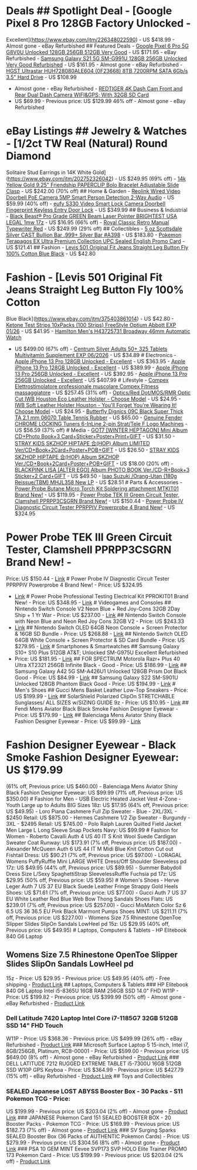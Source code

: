 # Deals ## Spotlight Deal - [Google Pixel 8 Pro 128GB Factory Unlocked -
Excellent](https://www.ebay.com/itm/226348022590) - US $418.99 - Almost gone -
eBay Refurbished ## Featured Deals - [Google Pixel 6 Pro 5G G8V0U Unlocked 128GB
256GB 512GB Very Good](https://www.ebay.com/itm/355565697405) - US $171.95 -
eBay Refurbished - [Samsung Galaxy S21 5G SM-G991U 128GB 256GB Unlocked Very
Good Refurbished](https://www.ebay.com/itm/185698601733) - US $161.95 - Almost
gone - eBay Refurbished - [HGST Ultrastar HUH728080ALE604 (0F23668) 8TB 7200RPM
SATA 6Gb/s 3.5" Hard Drive](https://www.ebay.com/itm/155888794968) - US $108.99
- Almost gone - eBay Refurbished - [REDTIGER 4K Dash Cam Front and Rear Dual
Dash Camera WIFI&GPS; With 32GB SD Card](https://www.ebay.com/itm/285048811560)
- US $69.99 - Previous price: US $129.99 46% off - Almost gone - eBay
Refurbished

# eBay Listings ## Jewelry & Watches - [1/2ct TW Real (Natural) Round Diamond
Solitaire Stud Earrings in 14K White
Gold](https://www.ebay.com/itm/202752326042) - US $249.95 (69% off) - [14k
Yellow Gold 9.25" Friendship PAPERCLIP Bolo Bracelet Adjustable Slide
Clasp](https://www.ebay.com/itm/264888677073) - US $242.00 (70% off) ## Home &
Garden - [Reolink Wired Video Doorbell PoE Camera 5MP Smart Person Detection
2-Way Audio](https://www.ebay.com/itm/134996449571) - US $59.99 (40% off) -
[eufy S330 Video Smart Lock Camera Doorbell Fingerprint Keyless Entry Door
Lock](https://www.ebay.com/itm/134329062974) - US $349.99 ## Business &
Industrial - [Black Beast® Pro Grade GREEN Beam Laser Pointer BRIGHTEST USA
LEGAL 1mw 17z](https://www.ebay.com/itm/176658927493) - US $16.95 (66% off) -
[Royal Classic Retro Manual Typewriter
Red](https://www.ebay.com/itm/364347999072) - US $249.99 (29% off) ##
Collectibles - [5 oz Scottsdale Silver CAST Bullion Bar .999+ Silver Bar
#A398](https://www.ebay.com/itm/314864753670) - US $183.80 - [Pokemon Terapagos
EX Ultra Premium Collection UPC Sealed English Promo
Card](https://www.ebay.com/itm/166913735618) - US $121.41 ## Fashion - [Levis
501 Original Fit Jeans Straight Leg Button Fly 100% Cotton Blue
Black](https://www.ebay.com/itm/375403861014) - US $42.80

# Fashion - [Levis 501 Original Fit Jeans Straight Leg Button Fly 100% Cotton
Blue Black](https://www.ebay.com/itm/375403861014) - US $42.80 - [Ketone Test
Strips 10xPacks (100 Strips) FreeStyle Optium Abbott EXP
01/26](https://www.ebay.com/itm/112424354580) - US $41.95 - [Hamilton Men's
H43725731 Broadway 46mm Automatic Watch](https://www.ebay.com/itm/335287673336)
- US $499.00 (67% off) - [Centrum Silver Adults 50+ 325 Tablets Multivitamin
Supplement EXP 06/2026](https://www.ebay.com/itm/124651088700) - US $34.89 #
Electronics - [Apple iPhone 13 Pro 128GB Unlocked -
Excellent](https://www.ebay.com/itm/403999454004) - US $363.95 - [Apple iPhone
13 Pro 128GB Unlocked - Excellent](https://www.ebay.com/itm/256446109451) - US
$389.99 - [Apple iPhone 13 Pro 256GB Unlocked -
Excellent](https://www.ebay.com/itm/386146593917) - US $392.95 - [Apple iPhone
13 Pro 256GB Unlocked - Excellent](https://www.ebay.com/itm/256778846204) - US
$407.99 # Lifestyle - [Compex Elettrostimolatore professionale muscolare Compex
Fitness massaggiatore](https://www.ebay.com/itm/186745213197) - US $257.45 (31%
off) - [Optics/Red Dot/MOS/RMR Optic Cut IWB Houston Eco Leather Holster -
Choose Model](https://www.ebay.com/itm/114719306265) - US $24.95 - [IWB Soft
Leather Holster Houston - You'll Forget You're Wearing It! Choose
Model](https://www.ebay.com/itm/112409018547) - US $24.95 - [Butterfly Dignics
09C Black Super Thick TA 2.1 mm 06070 Table Tennis
Rubber](https://www.ebay.com/itm/314988726231) - US $65.00 - [Genuine Fender
CHROME LOCKING Tuners 6-InLine 2-pin Strat/Tele F Logo
Machines](https://www.ebay.com/itm/401283151877) - US $56.59 (37% off) # Media -
[GOT7 [WINTER HEPTAGON] Mini Album CD+Photo Book+3
Card+Sticker+Poster+Print+GIFT](https://www.ebay.com/itm/167191686123) - US
$31.50 - [STRAY KIDS SKZHOP HIPTAPE 合(HOP) Album LIMITED
Ver/CD+Book+2Card+Poster+POB+GIFT](https://www.ebay.com/itm/167091670066) - US
$26.50 - [STRAY KIDS SKZHOP HIPTAPE 合(HOP) Album SKZHOP
Ver./CD+Book+2Card+Poster+POB+GIFT](https://www.ebay.com/itm/156518165020) - US
$18.00 (20% off) - [BLACKPINK LISA [ALTER EGO] Album PHOTO BOOK Ver./CD-R+Book+3
Sticker+2 Card+GIFT](https://www.ebay.com/itm/167200811968) - US $49.50 - [Isao
Suzuki /Orang-Utan (180g Reissue/TBM) MHJL358 New
LP](https://www.ebay.com/itm/226413434021) - US $28.51 # Parts & Accessories -
[Power Probe Butane Micro Torch Kit Soldering attachment MTKIT01 Brand
New!](https://www.ebay.com/itm/183945952306) - US $119.95 - [Power Probe TEK III
Green Circuit Tester, Clamshell PPRPP3CSGRN Brand
New!](https://www.ebay.com/itm/184682184781) - US $150.44 - [Power Probe IV
Diagnostic Circuit Tester PPRPPIV Powerprobe 4 Brand
New!](https://www.ebay.com/itm/183393275035) - US $324.95

# Power Probe TEK III Green Circuit Tester, Clamshell PPRPP3CSGRN Brand New! -
Price: US $150.44 - [Link](https://www.ebay.com/itm/183393275035) # Power Probe
IV Diagnostic Circuit Tester PPRPPIV Powerprobe 4 Brand New! - Price: US $324.95
- [Link](https://www.ebay.com/itm/183393275035) # Power Probe Professional
Testing Electrical Kit PPROKIT01 Brand New! - Price: US $348.95 -
[Link](https://www.ebay.com/itm/401601444728) # Videogames and Consoles ##
Nintendo Switch Console V2 Neon Blue + Red Joy-Cons 32GB 2Day Ship + 1 Yr War -
Price: US $237.00 - [Link](https://www.ebay.com/itm/196360826199) ## Nintendo
Switch Console with Neon Blue and Neon Red Joy Cons 32GB V2 - Price: US $243.33
- [Link](https://www.ebay.com/itm/195302472644) ## Nintendo Switch OLED 64GB
Neon Console + Screen Protector & 16GB SD Bundle - Price: US $268.88 -
[Link](https://www.ebay.com/itm/355557401339) ## Nintendo Switch OLED 64GB White
Console + Screen Protector & SD Card Bundle - Price: US $279.95 -
[Link](https://www.ebay.com/itm/285772594436) # Smartphones & Smartwatches ##
Samsung Galaxy S10+ S10 Plus 512GB AT&T; Unlocked SM-G975U Excellent Refurbished
- Price: US $181.95 - [Link](https://www.ebay.com/itm/186165055162) ## FOR
SPECTRUM Motorola Razr+ Plus 40 Ultra XT2321 256GB Infinite Black - Good -
Price: US $186.99 - [Link](https://www.ebay.com/itm/404911877165) ## Samsung
Galaxy A42 5G SM-A426U1 Unlocked 128GB Prism Dot Black Good - Price: US $84.99 -
[Link](https://www.ebay.com/itm/176487720773) ## Samsung Galaxy S22 SM-S901U
Unlocked 128GB Phantom Black Good - Price: US $194.99 -
[Link](https://www.ebay.com/itm/196518586989) # Men's Shoes ## Gucci Mens Basket
Leather Low-Top Sneakers - Price: US $199.99 -
[Link](https://www.ebay.com/itm/356159429964) ## SolarShield Polarized ClipOn
STRETCHABLE Sunglasses/ ALL SIZES w/SIZING GUIDE 9z - Price: US $10.95 -
[Link](https://www.ebay.com/itm/176529971790) ## Fendi Mens Aviator Black Black
Smoke Fashion Designer Eyewear - Price: US $179.99 -
[Link](https://www.ebay.com/itm/356413121655) ## Balenciaga Mens Aviator Shiny
Black Fashion Designer Eyewear - Price: US $99.99 -
[Link](https://www.ebay.com/itm/356337673315)

# Fashion Designer Eyewear - Black Smoke Fashion Designer Eyewear: US $179.99
(61% off, Previous price: US $460.00) - Balenciaga Mens Aviator Shiny Black
Fashion Designer Eyewear: US $99.99 (71% off, Previous price: US $350.00) #
Fashion for Men - USB Electric Heated Jacket Vest 4-Zone - Youth Large up to
Adults BIG Sizes 18z: US $17.95 (64% off, Previous price: US $49.95) - Loro
Piana Cashmere Full Zip Sweater - Blue - 2XL/3XL - $2450 Retail: US $875.00 -
Hermes Cashmere 1/2 Zip Sweater - Burgundy - 3XL - $2495 Retail: US $745.00 -
Polo Ralph Lauren Quilted Field Jacket Men Large L Long Sleeve Snap Pockets
Navy: US $99.99 # Fashion for Women - Roberto Cavalli Auth 4 US 40 IT S Knit
Wool Suede Cardigan Sweater Coat Runway: US $173.91 (7% off, Previous price: US
$187.00) - Alexander McQueen Auth 6 US 44 IT M Midi Blue Knit Cotton Cut out
Fishtail Dress: US $90.21 (7% off, Previous price: US $97.00) - LORAGAL Womens
PuffyRuffle Mini LARGE WHITE Dress/Off Shoulder Sleeveless pd 17z: US $49.95
(44% off, Previous price: US $89.95) - Summer Babydoll Dress Size L/Sexy
SpaghettiStrap SleevelessRuffle Fuchsia pd 17z: US $29.95 (50% off, Previous
price: US $59.95) # Women's Shoes - Herve Leger Auth 7 US 37 EU Black Suede
Leather Fringe Strappy Gold Heels Shoes: US $71.61 (7% off, Previous price: US
$77.00) - Gucci Auth 7 US 37 EU White Leather Red Blue Web Bow Thong Sandals
Shoes Flats: US $239.01 (7% off, Previous price: US $257.00) - Gucci MisMatch
Color Sz 6 6.5 US 36 36.5 EU Pink Black Marmont Pumps Shoes MINT: US $211.11 (7%
off, Previous price: US $227.00) - ​Womens Size 7.5 Rhinestone OpenToe Slipper
Slides SlipOn Sandals LowHeel pd 15z: US $29.95 (40% off, Previous price: US
$49.95) # Laptops, Computers & Tablets - HP Elitebook 840 G6 Laptop

## Womens Size 7.5 Rhinestone OpenToe Slipper Slides SlipOn Sandals LowHeel pd
15z - Price: US $29.95 - Previous price: US $49.95 (40% off) - Free shipping -
[Product Link](https://www.ebay.com/itm/176962897097) ## Laptops, Computers &
Tablets ### HP Elitebook 840 G6 Laptop Intel i5-8365U 16GB RAM 256GB SSD 14.0"
FHD W11P - Price: US $199.82 - Previous price: US $399.99 (50% off) - Almost
gone - eBay Refurbished - [Product Link](https://www.ebay.com/itm/304614081091)
### Dell Latitude 7420 Laptop Intel Core i7-1185G7 32GB 512GB SSD 14" FHD Touch
W11P - Price: US $368.36 - Previous price: US $499.99 (26% off) - eBay
Refurbished - [Product Link](https://www.ebay.com/itm/296879148897) ###
Microsoft Surface Laptop 5 15-inch, Intel i7, 8GB/256GB, Platinum, RC8-00001 -
Price: US $599.00 - Previous price: US $649.00 (8% off) - Almost gone - eBay
Refurbished - [Product Link](https://www.ebay.com/itm/326345002903) ### DELL
LATITUDE 7212 RUGGED EXTREME TABLET i5-7300U 16GB 512GB SSD W10P GPS Keyboa -
Price: US $364.99 - Previous price: US $427.79 (15% off) - eBay Refurbished -
[Product Link](https://www.ebay.com/itm/306012007426) ## Toys and Collectibles
### SEALED Japanese LOST ABYSS Booster Box - 30 Packs - S11 Pokemon TCG - Price:
US $199.99 - Previous price: US $203.04 (2% off) - Almost gone - [Product
Link](https://www.ebay.com/itm/276557149085) ### JAPANESE Pokemon Card 151
SEALED BOOSTER BOX - 20 Booster Packs - Pokemon TCG - Price: US $169.99 -
Previous price: US $182.73 (7% off) - Almost gone - [Product
Link](https://www.ebay.com/itm/265380954753) ### SV Surging Sparks SEALED
Booster Box (36 Packs of AUTHENTIC Pokemon Cards) - Price: US $279.99 - Previous
price: US $304.56 (8% off) - Almost gone - [Product
Link](https://www.ebay.com/itm/316388140636) ### PSA 10 GEM MINT Eevee SVP173
SVP HOLO Elite Trainer PROMO 173 Pokemon Card - Price: US $199.99 - Previous
price: US $203.04 (2% off) - [Product
Link](https://www.ebay.com/itm/267170575821)

